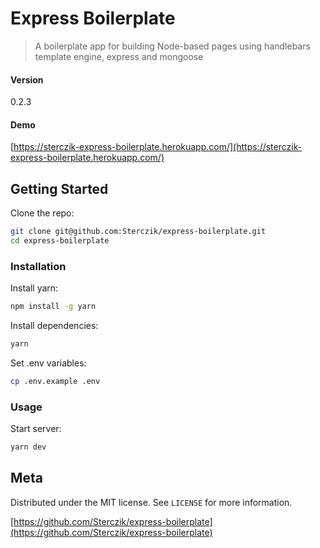 # Express Boilerplate
> A boilerplate app for building Node-based pages using handlebars template engine, express and mongoose

#### Version
0.2.3

#### Demo
[https://sterczik-express-boilerplate.herokuapp.com/](https://sterczik-express-boilerplate.herokuapp.com/)

## Getting Started

Clone the repo:
```sh
git clone git@github.com:Sterczik/express-boilerplate.git
cd express-boilerplate
```

### Installation

Install yarn:
```sh
npm install -g yarn
```

Install dependencies:
```sh
yarn
```

Set .env variables:
```sh
cp .env.example .env
```

### Usage

Start server:
```sh
yarn dev
```

## Meta

Distributed under the MIT license. See ``LICENSE`` for more information.

[https://github.com/Sterczik/express-boilerplate](https://github.com/Sterczik/express-boilerplate)
